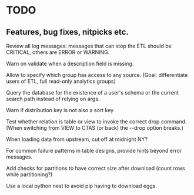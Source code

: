 # TODO

## Features, bug fixes, nitpicks etc.

Review all log messages: messages that can stop the ETL should be CRITICAL, others are ERROR or WARNING.

Warn on validate when a description field is missing.

Allow to specify which group has access to any source.  (Goal: differentiate users of ETL, full read-only analytics groups)

Query the database for the existence of a user's schema or the current search path instead of relying on args.

Warn if distribution key is not also a sort key.

Test whether relation is table or view to invoke the correct drop command.  (When switching from VIEW to CTAS
(or back) the --drop option breaks.)

When loading data from upstream, cut off at midnight NY?

For common failure patterns in table designs, provide hints beyond error messages.

Add checks for partitions to have correct size after download (count rows while partitioning?)

Use a local python nest to avoid pip having to download eggs.